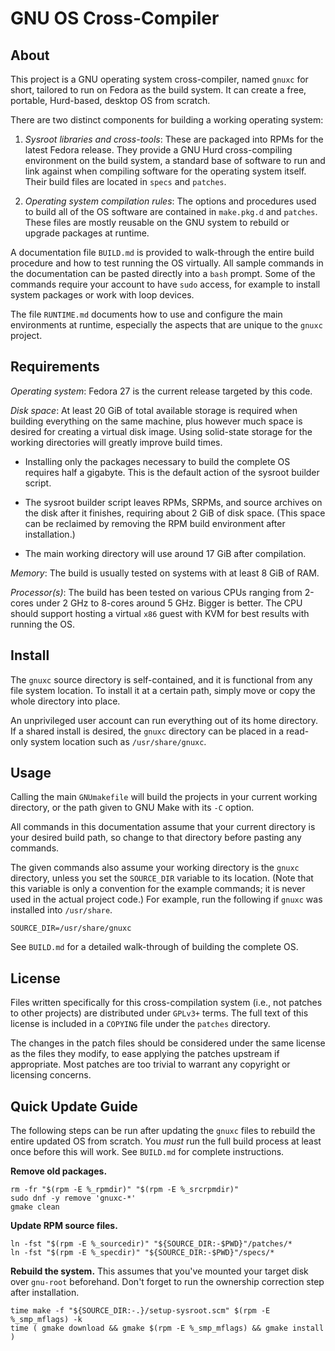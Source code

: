 # GNU OS Cross-Compiler

## About

This project is a GNU operating system cross-compiler, named `gnuxc` for short,
tailored to run on Fedora as the build system.  It can create a free, portable,
Hurd-based, desktop OS from scratch.

There are two distinct components for building a working operating system:

 1. *Sysroot libraries and cross-tools*:  These are packaged into RPMs for the
    latest Fedora release.  They provide a GNU Hurd cross-compiling environment
    on the build system, a standard base of software to run and link against
    when compiling software for the operating system itself.  Their build files
    are located in `specs` and `patches`.

 2. *Operating system compilation rules*:  The options and procedures used to
    build all of the OS software are contained in `make.pkg.d` and `patches`.
    These files are mostly reusable on the GNU system to rebuild or upgrade
    packages at runtime.

A documentation file `BUILD.md` is provided to walk-through the entire build
procedure and how to test running the OS virtually.  All sample commands in the
documentation can be pasted directly into a `bash` prompt.  Some of the
commands require your account to have `sudo` access, for example to install
system packages or work with loop devices.

The file `RUNTIME.md` documents how to use and configure the main environments
at runtime, especially the aspects that are unique to the `gnuxc` project.


## Requirements

*Operating system*:  Fedora 27 is the current release targeted by this code.

*Disk space*:  At least 20 GiB of total available storage is required when
building everything on the same machine, plus however much space is desired for
creating a virtual disk image.  Using solid-state storage for the working
directories will greatly improve build times.

  * Installing only the packages necessary to build the complete OS requires
    half a gigabyte.  This is the default action of the sysroot builder script.

  * The sysroot builder script leaves RPMs, SRPMs, and source archives on the
    disk after it finishes, requiring about 2 GiB of disk space.  (This space
    can be reclaimed by removing the RPM build environment after installation.)

  * The main working directory will use around 17 GiB after compilation.

*Memory*:  The build is usually tested on systems with at least 8 GiB of RAM.

*Processor(s)*:  The build has been tested on various CPUs ranging from 2-cores
under 2 GHz to 8-cores around 5 GHz.  Bigger is better.  The CPU should support
hosting a virtual `x86` guest with KVM for best results with running the OS.


## Install

The `gnuxc` source directory is self-contained, and it is functional from any
file system location.  To install it at a certain path, simply move or copy the
whole directory into place.

An unprivileged user account can run everything out of its home directory.  If
a shared install is desired, the `gnuxc` directory can be placed in a read-only
system location such as `/usr/share/gnuxc`.


## Usage

Calling the main `GNUmakefile` will build the projects in your current working
directory, or the path given to GNU Make with its `-C` option.

All commands in this documentation assume that your current directory is your
desired build path, so change to that directory before pasting any commands.

The given commands also assume your working directory is the `gnuxc` directory,
unless you set the `SOURCE_DIR` variable to its location.  (Note that this
variable is only a convention for the example commands; it is never used in the
actual project code.)  For example, run the following if `gnuxc` was installed
into `/usr/share`.

    SOURCE_DIR=/usr/share/gnuxc

See `BUILD.md` for a detailed walk-through of building the complete OS.


## License

Files written specifically for this cross-compilation system (i.e., not patches
to other projects) are distributed under `GPLv3+` terms.  The full text of this
license is included in a `COPYING` file under the `patches` directory.

The changes in the patch files should be considered under the same license as
the files they modify, to ease applying the patches upstream if appropriate.
Most patches are too trivial to warrant any copyright or licensing concerns.


## Quick Update Guide

The following steps can be run after updating the `gnuxc` files to rebuild the
entire updated OS from scratch.  You *must* run the full build process at least
once before this will work.  See `BUILD.md` for complete instructions.

**Remove old packages.**

    rm -fr "$(rpm -E %_rpmdir)" "$(rpm -E %_srcrpmdir)"
    sudo dnf -y remove 'gnuxc-*'
    gmake clean

**Update RPM source files.**

    ln -fst "$(rpm -E %_sourcedir)" "${SOURCE_DIR:-$PWD}"/patches/*
    ln -fst "$(rpm -E %_specdir)" "${SOURCE_DIR:-$PWD}"/specs/*

**Rebuild the system.**  This assumes that you've mounted your target disk over
`gnu-root` beforehand.  Don't forget to run the ownership correction step after
installation.

    time make -f "${SOURCE_DIR:-.}/setup-sysroot.scm" $(rpm -E %_smp_mflags) -k
    time ( gmake download && gmake $(rpm -E %_smp_mflags) && gmake install )
